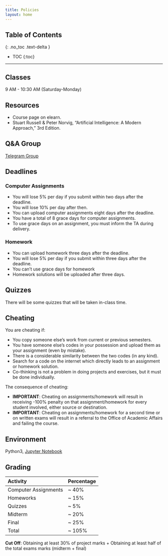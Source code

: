 ```yaml
---
title: Policies
layout: home
---
```

## Table of Contents
{: .no_toc .text-delta }

- TOC
{:toc}

---

## Classes

9 AM - 10:30 AM (Saturday-Monday)

## Resources

- Course page on elearn.
- Stuart Russell & Peter Norvig, “Artificial Intelligence: A Modern Approach,” 3rd Edition.

## Q&A Group

[Telegram Group](https://t.me/+TrOfIGruXE0wMzQ8)

## Deadlines

### Computer Assignments

- You will lose 5% per day if you submit within two days after the deadline.
- You will lose 10% per day after then.
- You can upload computer assignments eight days after the deadline.
- You have a total of 8 grace days for computer assignments.
- To use grace days on an assignment, you must inform the TA during delivery.

### Homework

- You can upload homework three days after the deadline.
- You will lose 5% per day if you submit within three days after the deadline.
- You can’t use grace days for homework
- Homework solutions will be uploaded after three days.

## Quizzes

There will be some quizzes that will be taken in-class time.

## Cheating 

You are cheating if:
- You copy someone else’s work from current or previous semesters.
- You have someone else’s codes in your possession and upload them as your assignment (even by mistake).
- There is a considerable similarity between the two codes (in any kind).
- Search for a code on the internet which directly leads to an assignment or homework solution.
- Co-thinking is not a problem in doing projects and exercises, but it must be done individually.

The consequence of cheating:
- **IMPORTANT**: Cheating on assignments/homework will result in receiving -100% penalty on that assignment/homework for every student involved, either source or destination.
- **IMPORTANT**: Cheating on assignments/homework for a second time or on written exams will result in a referral to the Office of Academic Affairs and failing the course.

## Environment

Python3, [Jupyter Notebook](https://jupyter.org/)

## Grading

| Activity | Percentage |
|:-------------|:------------------|
| Computer Assignments | ~ 40% |
| Homeworks | ~ 15% |
| Quizzes | ~ 5% |
| Midterm | ~ 20% |
| Final | ~ 25% |
| Total | ~ 105% |

**Cut Off**: Obtaining at least 30% of project marks +
Obtaining at least half of the total exams marks (midterm + final)


